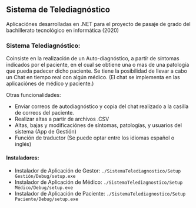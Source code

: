 ## Sistema de Telediagnóstico

Aplicaciónes desarrolladas en .NET para el proyecto de pasaje de grado del bachillerato tecnológico en informática (2020)
### Sistema Telediagnóstico:
Coinsiste en la realización de un Auto-diagnóstico, a partír de síntomas indicados por el paciente, en el cual se 
obtiene una o mas de una patología que pueda padecer dicho paciente.
Se tiene la posibilidad de llevar a cabo un Chat en tiempo real con algún médico. (El chat se implementa en las aplicaciónes 
de médico y paciente.)

Otras funcionalidades:
- Enviar correos de autodiagnóstico y copia del chat realizado a la casilla de correos del paciente.
- Realizar altas a partír de archivos .CSV
- Altas, bajas y modificaciónes de síntomas, patologías, y usuarios del sistema (App de Gestión)
- Función de traductor (Se puede optar entre los idiomas español o inglés)

#### Instaladores:
- Instalador de Aplicación de Gestor: `./SistemaTelediagnostico/Setup Gestión/Debug/setup.exe`
- Instalador de Aplicación de Médico: `./SistemaTelediagnostico/Setup Médico/Debug/setup.exe`
- Instalador de Aplicación de Paciente: `./SistemaTelediagnostico/Setup Paciente/Debug/setup.exe`

